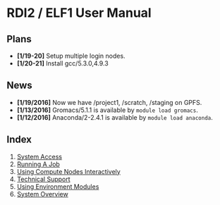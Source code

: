 # RDI2 / ELF1 User Manual

Plans
-----
- **[1/19-20]** Setup multiple login nodes.
- **[1/20-21]** Install gcc/5.3.0,4.9.3

News
----
- **[1/19/2016]** Now we have /project1, /scratch, /staging on GPFS.
- **[1/13/2016]** Gromacs/5.1.1 is available by `module load gromacs`.
- **[1/12/2016]** Anaconda/2-2.4.1 is available by `module load anaconda`.

Index
-----
1. [System Access](system_access.md)
2. [Running A Job](running_a_job.md)
3. [Using Compute Nodes Interactively](interactive_job.md)
4. [Technical Support](technical_support.md)
5. [Using Environment Modules](using_modules.md)
6. [System Overview](http://rdi2.rutgers.edu/elf-i)

